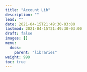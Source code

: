 ```yaml
---
title: "Account Lib"
description: ""
lead: ""
date: 2021-04-15T21:49:30-03:00
lastmod: 2021-04-15T21:49:30-03:00
draft: false
images: []
menu: 
  docs:
    parent: "libraries"
weight: 999
toc: true
---
```


